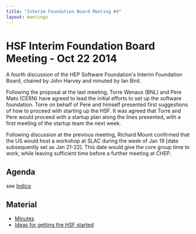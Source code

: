 ```yaml
---
title: "Interim Foundation Board Meeting #4"
layout: meetings
---
```


# HSF Interim Foundation Board Meeting - Oct 22 2014

A fourth discussion of the HEP Software Foundation's Interim Foundation Board,
chaired by John Harvey and minuted by Ian Bird.

Following the proposal at the last meeting, Torre Wenaus (BNL) and Pere Mato
(CERN) have agreed to lead the initial efforts to set up the software
foundation. Torre on behalf of Pere and himself presented first suggestions of
how to proceed with starting up the HSF. It was agreed that Torre and Pere would
proceed with a startup plan along the lines presented, with a first meeting of
the startup team the next week.

Following discussion at the previous meeting, Richard Mount confirmed that the
US would host a workshop at SLAC during the week of Jan 19 [date subsequently
set as Jan 21-22]. This date would give the core group time to work, while
leaving sufficient time before a further meeting at CHEP.

## Agenda

see [Indico](https://indico.cern.ch/event/343527/)

## Material

- [Minutes](https://indico.cern.ch/event/343527/attachments/676008/928891/HSF-iFB-Minutes-011014.pdf)
- [Ideas for getting the HSF started](https://indico.cern.ch/event/343527/contribution/0/attachments/676009/928892/HSF_Startup_Ideas.pdf)
